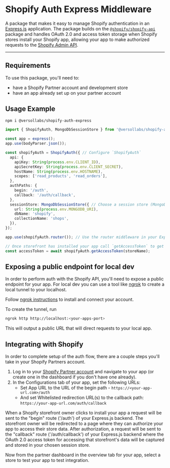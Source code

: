 # Shopify Auth Express Middleware

A package that makes it easy to manage Shopify authentication in an [Express.js](https://expressjs.com) application. The package builds on the [`@shopify/shopify-api`](https://www.npmjs.com/package/@shopify/shopify-app-express) package and handles OAuth 2.0 and access token storage when Shopify stores install your Shopify app, allowing your app to make authorized requests to the [Shopify Admin API](https://shopify.dev/docs/api/admin-graphql).

---

## Requirements
To use this package, you'll need to:
- have a Shopify Partner account and development store
- have an app already set up on your partner account

## Usage Example

```sh
npm i @versollabs/shopify-auth-express
```

```ts
import { ShopifyAuth, MongoDbSessionStore } from '@versollabs/shopify-auth-express';

const app = express();
app.use(bodyParser.json());

const shopifyAuth = ShopifyAuth({ // Configure `ShopifyAuth`
  api: {
    apiKey: String(process.env.CLIENT_ID),
    apiSecretKey: String(process.env.CLIENT_SECRET),
    hostName: String(process.env.HOSTNAME),
    scopes: ['read_products', 'read_orders'],
  },
  authPaths: {
    begin: '/auth',
    callback: '/auth/callback',
  },
  sessionStore: MongoDbSessionStore({ // Choose a session store (MongoDB, PostgreSQL, Redis)
    url: String(process.env.MONGODB_URI),
    dbName: 'shopify',
    collectionName: 'shops',
  }),
});

app.use(shopifyAuth.router()); // Use the router middleware in your Express app

// Once storefront has installed your app call `getAccessToken` to get an access token for the store.
const accessToken = await shopifyAuth.getAccessToken(storeName);
```

## Exposing a public endpoint for local dev

In order to perform auth with the Shopify API, you'll need to expose a public endpoint for your app. For local dev you can use a tool like [ngrok](https://ngrok.com) to create a local tunnel to your localhost.

Follow [ngrok instructions](https://ngrok.com/docs/getting-started/) to install and connect your account.

To create the tunnel, run
```sh
ngrok http http://localhost:<your-apps-port>
```
This will output a public URL that will direct requests to your local app.

## Integrating with Shopify

In order to complete setup of the auth flow, there are a couple steps you'll take in your Shopify Partners account.

1. Log in to your [Shopify Partner account](https://partners.shopify.com) and navigate to your app (or create one in the dashboard if you don't have one already).
2. In the Configurations tab of your app, set the following URLs:
   - Set App URL to the URL of the begin path - `https://<your-app-url.com>/auth`
   - And set Whitelisted redirection URL(s) to the callback path: `https://your-app-url.com/auth/callback`

When a Shopify storefront owner clicks to install your app a request will be sent to the "begin" route ('/auth') of your Express.js backend. The storefront owner will be redirected to a page where they can authorize your app to access their store data. After authorization, a request will be sent to the "callback" route ('/auth/callback') of your Express.js backend where the OAuth 2.0 access token for accessing that storefront's data will be captured and stored in your chosen session store.

Now from the partner dashboard in the overview tab for your app, select a store to test your app to test integration.
